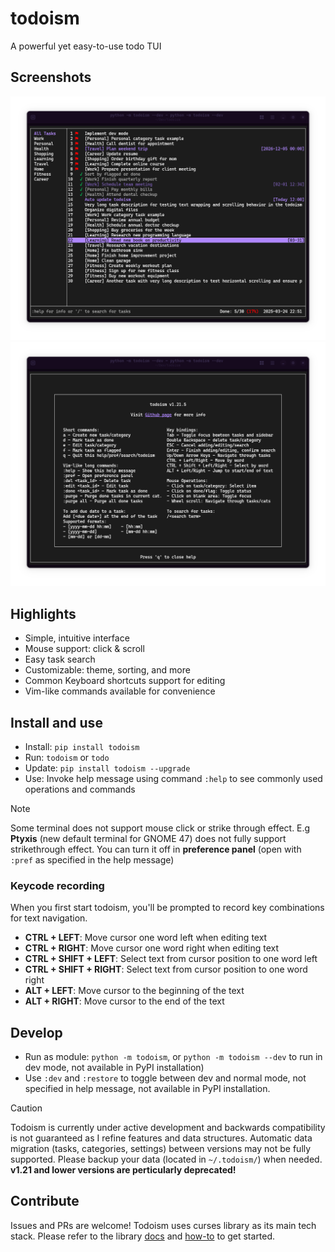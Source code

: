 # todoism

A powerful yet easy-to-use todo TUI

## Screenshots

![UI](./assets/screenshot-v1.21.5.png)
![UI](./assets/screenshot-v1.21.5-help.png)

## Highlights

- Simple, intuitive interface
- Mouse support: click & scroll
- Easy task search
- Customizable: theme, sorting, and more
- Common Keyboard shortcuts support for editing
- Vim-like commands available for convenience

## Install and use

- Install: `pip install todoism`
- Run: `todoism` or `todo`
- Update: `pip install todoism --upgrade`
- Use: Invoke help message using command `:help` to see commonly used operations and commands

> [!NOTE]
> Some terminal does not support mouse click or strike through effect.
> E.g **Ptyxis** (new default terminal for GNOME 47) does not fully support strikethrough effect.
> You can turn it off in **preference panel** (open with `:pref` as specified in the help message)

### Keycode recording

When you first start todoism, you'll be prompted to record key combinations for text navigation.

- **CTRL + LEFT**: Move cursor one word left when editing text
- **CTRL + RIGHT**: Move cursor one word right when editing text
- **CTRL + SHIFT + LEFT**: Select text from cursor position to one word left
- **CTRL + SHIFT + RIGHT**: Select text from cursor position to one word right
- **ALT + LEFT**: Move cursor to the beginning of the text
- **ALT + RIGHT**: Move cursor to the end of the text

## Develop

- Run as module: `python -m todoism`, or `python -m todoism --dev` to run in dev mode, not available in PyPI installation)
- Use `:dev` and `:restore` to toggle between dev and normal mode, not specified in help message, not available in PyPI installation.

> [!CAUTION]
> Todoism is currently under active development and backwards compatibility is not guaranteed as I refine features and data structures. Automatic data migration (tasks, categories, settings) between versions may not be fully supported. Please backup your data (located in `~/.todoism/`) when needed. **v1.21 and lower versions are perticularly deprecated!**

## Contribute

Issues and PRs are welcome! Todoism uses curses library as its main tech stack. Please refer to the library [docs](https://docs.python.org/3/library/curses.html#module-curses) and [how-to](https://docs.python.org/3/howto/curses.html) to get started.
